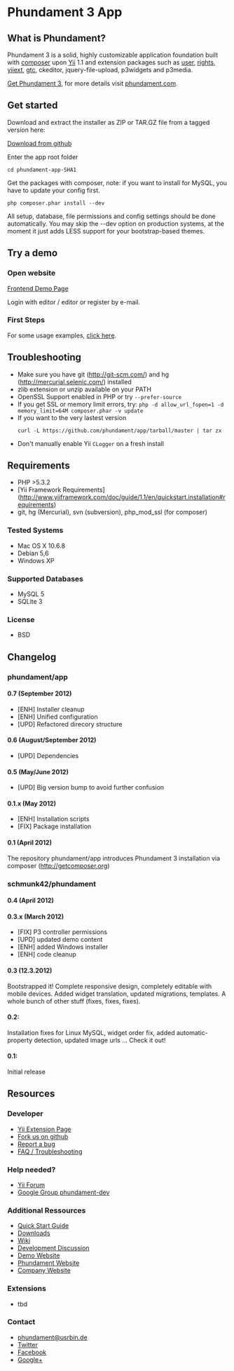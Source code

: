 Phundament 3 App
================


What is Phundament?
-------------------

Phundament 3 is a solid, highly customizable application foundation built with [composer](http://getcomposer.org) 
upon [Yii](http://yiiframework.com) 1.1 and extension packages such as [user](http://www.yiiframework.com/extension/yii-user/), [rights](http://www.yiiframework.com/extension/rights/), [yiiext](http://code.google.com/p/yiiext/), [gtc](https://github.com/schmunk42/gii-template-collection), ckeditor, jquery-file-upload, p3widgets and p3media.

[Get Phundament 3](https://github.com/phundament/app/tags), for more details visit [phundament.com](http://phundament.com).


Get started
-----------

Download and extract the installer as ZIP or TAR.GZ file from a tagged version here:

[Download from github](https://github.com/phundament/app/tags)

Enter the app root folder

```
cd phundament-app-SHA1
```

Get the packages with composer, note: if you want to install for MySQL, you have to update your config first.

```
php composer.phar install --dev
```

All setup, database, file permissions and config settings should be done automatically.
You may skip the --dev option on production systems, at the moment it just adds LESS support for your bootstrap-based themes.


Try a demo
----------

### Open website

[Frontend Demo Page](http://demo.phundament.com/3.0-dev)

Login with editor / editor or register by e-mail.

### First Steps

For some usage examples, [click here](https://github.com/phundament/app/wiki/Content-Management).


Troubleshooting
---------------

 * Make sure you have git (http://git-scm.com/) and hg (http://mercurial.selenic.com/) installed
 * zlib extension or unzip available on your PATH
 * OpenSSL Support enabled in PHP or try ```--prefer-source```
 * If you get SSL or memory limit errors, try: ```php -d allow_url_fopen=1 -d memory_limit=64M composer.phar -v update```
 * If you want to the very lastest version
   ```
   curl -L https://github.com/phundament/app/tarball/master | tar zx
   ```
 * Don't manually enable Yii `CLogger` on a fresh install



Requirements
------------

 *  PHP >5.3.2
 *  [Yii Framework Requirements] (http://www.yiiframework.com/doc/guide/1.1/en/quickstart.installation#requirements)
 *  git, hg (Mercurial), svn (subversion), php_mod_ssl (for composer)

### Tested Systems
 *  Mac OS X 10.6.8
 *  Debian 5,6
 *  Windows XP

### Supported Databases
 *  MySQL 5
 *  SQLite 3

### License
 *  BSD



Changelog
---------

### phundament/app

#### 0.7 (September 2012)

 * [ENH] Installer cleanup
 * [ENH] Unified configuration
 * [UPD] Refactored direcory structure

#### 0.6 (August/September 2012)

 * [UPD] Dependencies

#### 0.5 (May/June 2012)

 * [UPD] Big version bump to avoid further confusion

#### 0.1.x (May 2012)

 * [ENH] Installation scripts
 * [FIX] Package installation

#### 0.1 (April 2012)

The repository phundament/app introduces Phundament 3 installation via composer (http://getcomposer.org)

### schmunk42/phundament

#### 0.4 (April 2012)

#### 0.3.x (March 2012)

 * [FIX] P3 controller permissions
 * [UPD] updated demo content
 * [ENH] added Windows installer
 * [ENH] code cleanup

#### 0.3 (12.3.2012)
Bootstrapped it! Complete responsive design, completely editable with mobile devices. Added widget translation, updated migrations, templates. A whole bunch of other stuff (fixes, fixes, fixes).

#### 0.2:
Installation fixes for Linux MySQL, widget order fix, added automatic-property detection, updated image urls ... Check it out!

#### 0.1:
Initial release



Resources
---------

### Developer
 *  [Yii Extension Page](http://www.yiiframework.com/extension/phundament/)
 *  [Fork us on github](https://github.com/phundament/app)
 *  [Report a bug](https://github.com/phundament/app/issues)
 *  [FAQ / Troubleshooting](https://github.com/schmunk42/phundament/wiki/FAQ)


### Help needed?
 *  [Yii Forum](http://www.yiiframework.com/forum/index.php?/topic/24696-extension-phundament/)
 *  [Google Group phundament-dev](http://groups.google.com/group/phundament-dev/)


### Additional Ressources
 *  [Quick Start Guide](https://github.com/schmunk42/phundament/wiki/Quick-Start)
 *  [Downloads](https://github.com/phundament/app/tags)
 *  [Wiki](https://github.com/schmunk42/phundament/wiki/)
 *  [Development Discussion](http://www.yiiframework.com/forum/index.php?/topic/17591-planning-yii-cms-a-different-approach/)
 *  [Demo Website](http://demo.phundament.com/3.0-dev/)
 *  [Phundament Website](http://phundament.com)
 *  [Company Website](http://herzogkommunikation.de)

### Extensions
 *  tbd

### Contact
 *  phundament@usrbin.de
 *  [Twitter](http://twitter.com/#!/phundament)
 *  [Facebook](http://www.facebook.com/phundament)
 *  [Google+](https://plus.google.com/114873431066202526630)
